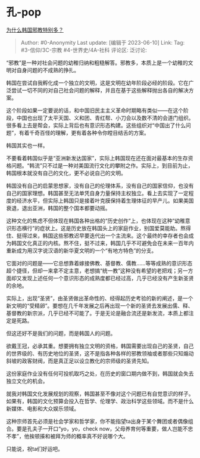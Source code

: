 # 孔-pop
[为什么韩国邪教特别多？](https://www.zhihu.com/question/52257294/answer/3067257766)

> Author: #0-Anonymity
> Last update: [编辑于 2023-06-10]
> Link:
> Tag: #3-信仰/3C-宗教 #4-世界史/4A-社科
> 评论区:
> 泛讨论:

“邪教”是一种对社会问题的幼稚归纳和粗糙解答。邪教多，本质上是一个幼稚的文明对自身问题的不成熟的挣扎。

韩国在尝试自我孵化成一个独立的文明，这是文明在幼年阶段必经的阶段。它在广泛尝试一切不同的对自己社会问题的解释，并且在基于这些解释抛出各自的解决方案。

这个阶段如果一定要说的话，和中国旧民主主义革命时期略有类似——在这个阶段，中国也出现了太平天国、义和团、青红帮、小刀会以及数不清的会道门组织。很多看上去是帮会，实际上背后也有意识形态构建。这些组织对“中国出了什么问题”，有着千奇百怪的理解，更有着各种令你瞠目结舌的方案。

韩国其实也一样。

不要看着韩国似乎是“亚洲新发达国家”，实际上韩国现在还在面对最基本的生存资格问题。“韩流”只不过是一种对美国流行文化的攀附之作。实际上，到目前为止，韩国根本就没有自己的文化，更不必说自己的文明。

韩国没有自己的启蒙思想家，没有自己的伦理体系，没有自己的国家信仰，也没有自己的国家理想。韩国甚至无法单凭自身力量保持主权独立。看上去实现了一定程度的经济水平，但实际上韩国只是接着叶克膜保持着生理体征的早产儿。如果美国衰退，退出亚洲，韩国的整个国本都要动摇。

这种文化的焦虑不但体现在韩国各种出格的“历史创作“上，也体现在这种“幼稚意识形态横行”的症状上。这是历史放在韩国头上的家庭作业，别国爱莫能助。熬得住、挺得过来，韩国这些邪教迟早要迭代出一个主流来。这个最终的幸存者也会成为韩国文化真正的内核。熬不住，挺不过来，韩国几乎不可避免会在未来一百年内重新成为用汉字说汉语的新华夏文明的一个“有地方特色”的分支。

它面对的问题是——它总想靠着嫁接佛教、基督教、儒教……等等成熟的意识形态超个捷径，但却一来拿不定主意，老想搞“统一教”这种没有希望的老把戏；另一方面却又发现上述任何一个意识形态的成熟度都已经过高，几乎已经没有产生新圣贤的余地。

实际上，出现“圣贤”，由圣贤做出革命性的、经得起历史考验的新的阐述，是一个新文明的“受精卵”。要想在几千年发展之后再出现一个新的圣贤去发展出儒、释、基督教的新宗派，几乎已经不可能了。于是无论是融合流还是新发流，本质上都注定是死路。

但这还好不是我们的问题，而是韩国人的问题。

欲戴王冠，必承其重。想要拥有独立文明的资格，韩国需要出现自己的圣贤，自己的世界级的、有历史地位的圣贤，这不是指各种各样的邪教领袖或者那些只知煽动斜坡的政客财阀，而是真正足以设立教化的宗师级的圣贤先知。

这份家庭作业没有任何可投机取巧之处，在历史的窗口期内做不到，韩国就会失去独立文化的机会。

就我对韩国文化发展规划的观察，韩国甚至不像对这个问题已有自觉意识的样子。如果有，韩国的文化预算会投入在哲学、伦理学、政治科学这些领域。而不是什么新媒体、电影和大众娱乐领域。

这种宗师首先必须是社会学家和哲学家，你不能指望ta出身于某个舞团或者偶像组合。要是孔夫子一开口“yo，yo，check now，父母养育何等重要，做人岂能不忠不孝”，他挨顿揍和被拜为师的概率真不好说哪个大。

只能说，祝ta们好运吧。
